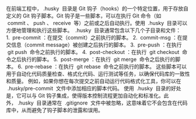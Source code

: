 在前端工程中， .husky  目录是 Git 钩子（hooks）的一个特定位置，用于存放自定义的 Git 钩子脚本。Git 钩子是一些脚本，可以在执行 Git 命令（如  commit 、 push 、 receive  等）之前或之后自动执行。使用  .husky  目录可以方便地管理和执行这些脚本。  .husky  目录通常包含以下几个子目录和文件： 1.  pre-commit ：在提交（commit）之前执行的脚本。 2.  commit-msg ：在提交信息（commit message）被创建之后执行的脚本。 3.  pre-push ：在执行  git push  命令之前执行的脚本。 4.  post-checkout ：在执行  git checkout  命令之后执行的脚本。 5.  post-merge ：在执行  git merge  命令之后执行的脚本。 6.  pre-rebase ：在执行  git rebase  命令之前执行的脚本。 这些脚本可以用于自动化代码质量检查、格式化代码、运行测试等任务，以确保代码库的一致性和质量。 例如，如果你想在每次提交之前自动运行代码格式化工具，你可以在  .husky/pre-commit  文件中添加相应的脚本代码。 使用  .husky  目录的好处是，它可以与 Git 钩子集成，使得版本控制流程更加自动化和标准化。此外， .husky  目录通常在  .gitignore  文件中被忽略，这意味着它不会包含在代码库中，从而避免了钩子脚本的泄露和误用。